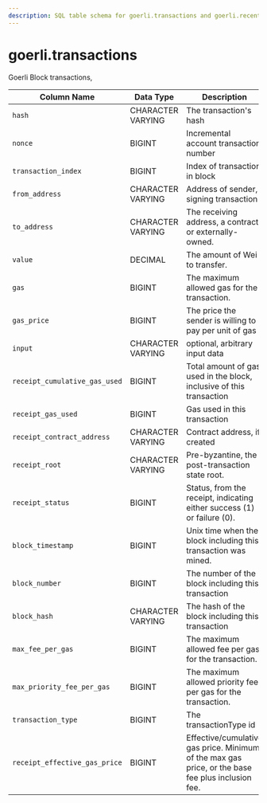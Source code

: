 ```yaml
---
description: SQL table schema for goerli.transactions and goerli.recent_transactions
---
```


# goerli.transactions

Goerli Block transactions,

| Column Name                   | Data Type         | Description                                                                                       |
| ----------------------------- | ----------------- | ------------------------------------------------------------------------------------------------- |
| `hash`                        | CHARACTER VARYING | The transaction's hash                                                                            |
| `nonce`                       | BIGINT            | Incremental account transaction number                                                            |
| `transaction_index`           | BIGINT            | Index of transaction in block                                                                     |
| `from_address`                | CHARACTER VARYING | Address of sender, signing transaction                                                            |
| `to_address`                  | CHARACTER VARYING | The receiving address, a contract or externally-owned.                                            |
| `value`                       | DECIMAL           | The amount of Wei to transfer.                                                                    |
| `gas`                         | BIGINT            | The maximum allowed gas for the transaction.                                                      |
| `gas_price`                   | BIGINT            | The price the sender is willing to pay per unit of gas                                            |
| `input`                       | CHARACTER VARYING | optional, arbitrary input data                                                                    |
| `receipt_cumulative_gas_used` | BIGINT            | Total amount of gas used in the block, inclusive of this transaction                              |
| `receipt_gas_used`            | BIGINT            | Gas used in this transaction                                                                      |
| `receipt_contract_address`    | CHARACTER VARYING | Contract address, if created                                                                      |
| `receipt_root`                | CHARACTER VARYING | Pre-byzantine, the post-transaction state root.                                                   |
| `receipt_status`              | BIGINT            | Status, from the receipt, indicating either success (1) or failure (0).                           |
| `block_timestamp`             | BIGINT            | Unix time when the block including this transaction was mined.                                    |
| `block_number`                | BIGINT            | The number of the block including this transaction                                                |
| `block_hash`                  | CHARACTER VARYING | The hash of the block including this transaction                                                  |
| `max_fee_per_gas`             | BIGINT            | The maximum allowed fee per gas for the transaction.                                              |
| `max_priority_fee_per_gas`    | BIGINT            | The maximum allowed priority fee per gas for the transaction.                                     |
| `transaction_type`            | BIGINT            | The transactionType id                                                                            |
| `receipt_effective_gas_price` | BIGINT            | Effective/cumulative gas price. Minimum of the max gas price, or the base fee plus inclusion fee. |
